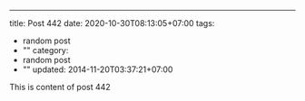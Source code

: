 ---
title: Post 442
date: 2020-10-30T08:13:05+07:00
tags:
  - random post
  - ""
category:
  - random post
  - ""
updated: 2014-11-20T03:37:21+07:00

This is content of post 442